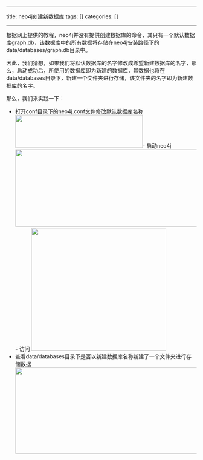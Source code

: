 
--- 
title:  neo4j创建新数据库 
tags: []
categories: [] 

---
根据网上提供的教程，neo4j并没有提供创建数据库的命令，其只有一个默认数据库graph.db，该数据库中的所有数据将存储在neo4j安装路径下的data/databases/graph.db目录中。

因此，我们猜想，如果我们将默认数据库的名字修改成希望新建数据库的名字，那么，启动成功后，所使用的数据库即为新建的数据库，其数据也将在data/databases目录下，新建一个文件夹进行存储，该文件夹的名字即为新建数据库的名字。

那么，我们来实践一下：
- 打开conf目录下的neo4j.conf文件修改默认数据库名称<img alt="" height="87" src="https://img-blog.csdnimg.cn/direct/e44931d120f44731869d719372863262.png" width="337">- 启动neo4j<img alt="" height="205" src="https://img-blog.csdnimg.cn/direct/c4a9d128e7e54eac9d8c7d94392594f7.png" width="1093">- 访问
<img alt="" height="325" src="https://img-blog.csdnimg.cn/direct/92eb29ed268a44a09ef39de050f83edb.png" width="357">​
- 查看data/databases目录下是否以新建数据库名称新建了一个文件夹进行存储数据<img alt="" height="228" src="https://img-blog.csdnimg.cn/direct/06008fb18a984f9c94346d93eeef9a07.png" width="683">